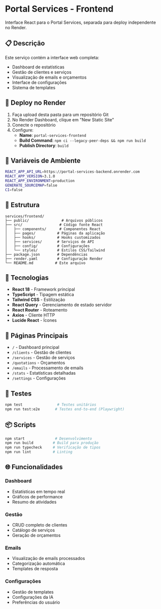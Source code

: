# Portal Services - Frontend

Interface React para o Portal Services, separada para deploy independente no Render.

## 📋 Descrição

Este serviço contém a interface web completa:
- Dashboard de estatísticas
- Gestão de clientes e serviços
- Visualização de emails e orçamentos
- Interface de configurações
- Sistema de templates

## 🚀 Deploy no Render

1. Faça upload desta pasta para um repositório Git
2. No Render Dashboard, clique em "New Static Site"
3. Conecte o repositório
4. Configure:
   - **Name**: `portal-services-frontend`
   - **Build Command**: `npm ci --legacy-peer-deps && npm run build`
   - **Publish Directory**: `build`

## 🔧 Variáveis de Ambiente

```bash
REACT_APP_API_URL=https://portal-services-backend.onrender.com
REACT_APP_VERSION=3.1.0
REACT_APP_ENVIRONMENT=production
GENERATE_SOURCEMAP=false
CI=false
```

## 📁 Estrutura

```
services/frontend/
├── public/               # Arquivos públicos
├── src/                 # Código fonte React
│   ├── components/      # Componentes React
│   ├── pages/          # Páginas da aplicação
│   ├── hooks/          # Hooks customizados
│   ├── services/       # Serviços de API
│   ├── config/         # Configurações
│   └── styles/         # Estilos CSS/Tailwind
├── package.json        # Dependências
├── render.yaml         # Configuração Render
└── README.md          # Este arquivo
```

## 🎨 Tecnologias

- **React 18** - Framework principal
- **TypeScript** - Tipagem estática
- **Tailwind CSS** - Estilização
- **React Query** - Gerenciamento de estado servidor
- **React Router** - Roteamento
- **Axios** - Cliente HTTP
- **Lucide React** - Ícones

## 🔗 Páginas Principais

- `/` - Dashboard principal
- `/clients` - Gestão de clientes
- `/services` - Gestão de serviços
- `/quotations` - Orçamentos
- `/emails` - Processamento de emails
- `/stats` - Estatísticas detalhadas
- `/settings` - Configurações

## 🧪 Testes

```bash
npm test                # Testes unitários
npm run test:e2e       # Testes end-to-end (Playwright)
```

## 📦 Scripts

```bash
npm start              # Desenvolvimento
npm run build         # Build para produção
npm run typecheck     # Verificação de tipos
npm run lint          # Linting
```

## 🌐 Funcionalidades

### Dashboard
- Estatísticas em tempo real
- Gráficos de performance
- Resumo de atividades

### Gestão
- CRUD completo de clientes
- Catálogo de serviços
- Geração de orçamentos

### Emails
- Visualização de emails processados
- Categorização automática
- Templates de resposta

### Configurações
- Gestão de templates
- Configurações da IA
- Preferências do usuário